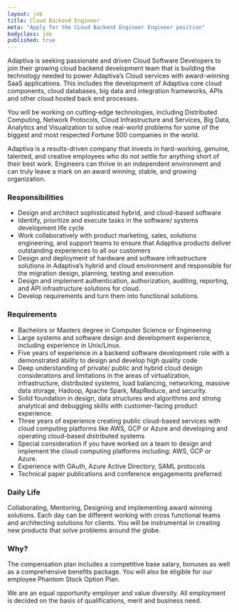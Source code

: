 ```yaml
---
layout: job
title: Cloud Backend Engineer
meta: "Apply for the CLoud Backend Engineer Engineer position"
bodyclass: job
published: true
---
```

Adaptiva is seeking passionate and driven Cloud Software Developers to join their growing cloud backend development team that is building the technology needed to power Adaptiva’s Cloud services with award-winning SaaS applications. This includes the development of Adaptiva core cloud components, cloud databases, big data and integration frameworks, APIs and other cloud hosted back end processes.  

You will be working on cutting-edge technologies, including Distributed Computing, Network Protocols, Cloud Infrastructure and Services, Big Data, Analytics and Visualization to solve real-world problems for some of the biggest and most respected Fortune 500 companies in the world.  

Adaptiva is a results-driven company that invests in hard-working, genuine, talented, and creative employees who do not settle for anything short of their best work. Engineers can thrive in an independent environment and can truly leave a mark on an award winning, stable, and growing organization.  

### Responsibilities
* Design and architect sophisticated hybrid, and cloud-based software 
* Identify, prioritize and execute tasks in the software/ systems development life cycle 
* Work collaboratively with product marketing, sales, solutions engineering, and support teams to ensure that Adaptiva products deliver outstanding experiences to all our customers
* Design and deployment of hardware and software infrastructure solutions in Adaptiva’s hybrid and cloud environment and responsible for the migration design, planning, testing and execution
* Design and implement authentication, authorization, auditing, reporting, and API infrastructure solutions for cloud.
* Develop requirements and turn them into functional solutions.

### Requirements
* Bachelors or Masters degree in Computer Science or Engineering 
* Large systems and software design and development experience, including experience in Unix/Linux.
* Five years of experience in a backend software development role with a demonstrated ability to design and develop high quality code 
* Deep understanding of private/ public and hybrid cloud design considerations and limitations in the areas of virtualization, infrastructure, distributed systems, load balancing, networking, massive data storage, Hadoop, Apache Spark, MapReduce, and security. 
* Solid foundation in design, data structures and algorithms and strong analytical and debugging skills with customer-facing product experience.
* Three years of experience creating public cloud-based services with cloud computing platforms like AWS, GCP or Azure and developing and operating cloud-based distributed systems
* Special consideration if you have worked on a team to design and implement the cloud computing platforms including: AWS, GCP or Azure.
* Experience with OAuth, Azure Active Directory, SAML protocols
* Technical paper publications and conference engagements preferred

### Daily Life 
Collaborating, Mentoring, Designing and implementing award winning solutions. Each day can be different working with cross functional teams and architecting solutions for clients. You will be instrumental in creating new products that solve problems around the globe.

### Why? 

The compensation plan includes a competitive base salary, bonuses as well as a comprehensive benefits package. You will also be eligible for our employee Phantom Stock Option Plan.

We are an equal opportunity employer and value diversity. All employment is decided on the basis of qualifications, merit and business need.



